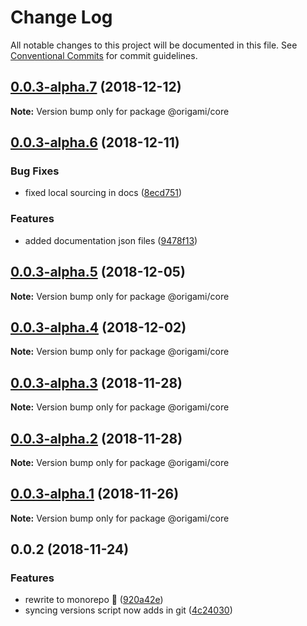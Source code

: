 # Change Log

All notable changes to this project will be documented in this file.
See [Conventional Commits](https://conventionalcommits.org) for commit guidelines.

## [0.0.3-alpha.7](https://github.com/origami-cms/core/tree/master/packages/core/compare/v0.0.3-alpha.6...v0.0.3-alpha.7) (2018-12-12)

**Note:** Version bump only for package @origami/core





## [0.0.3-alpha.6](https://github.com/origami-cms/core/tree/master/packages/core/compare/v0.0.3-alpha.5...v0.0.3-alpha.6) (2018-12-11)


### Bug Fixes

* fixed local sourcing in docs ([8ecd751](https://github.com/origami-cms/core/tree/master/packages/core/commit/8ecd751))


### Features

* added documentation json files ([9478f13](https://github.com/origami-cms/core/tree/master/packages/core/commit/9478f13))





## [0.0.3-alpha.5](https://github.com/origami-cms/core/tree/master/packages/core/compare/v0.0.3-alpha.4...v0.0.3-alpha.5) (2018-12-05)

**Note:** Version bump only for package @origami/core





## [0.0.3-alpha.4](https://github.com/origami-cms/core/tree/master/packages/core/compare/v0.0.3-alpha.3...v0.0.3-alpha.4) (2018-12-02)

**Note:** Version bump only for package @origami/core





## [0.0.3-alpha.3](https://github.com/origami-cms/core/tree/master/packages/core/compare/v0.0.3-alpha.2...v0.0.3-alpha.3) (2018-11-28)

**Note:** Version bump only for package @origami/core





## [0.0.3-alpha.2](https://github.com/origami-cms/core/tree/master/packages/core/compare/v0.0.3-alpha.1...v0.0.3-alpha.2) (2018-11-28)

**Note:** Version bump only for package @origami/core





## [0.0.3-alpha.1](https://github.com/origami-cms/core/tree/master/packages/core/compare/v0.0.3-alpha.0...v0.0.3-alpha.1) (2018-11-26)

**Note:** Version bump only for package @origami/core





## 0.0.2 (2018-11-24)


### Features

* rewrite to monorepo 🎉 ([920a42e](https://github.com/origami-cms/core/tree/master/packages/core/commit/920a42e))
* syncing versions script now adds in git ([4c24030](https://github.com/origami-cms/core/tree/master/packages/core/commit/4c24030))
